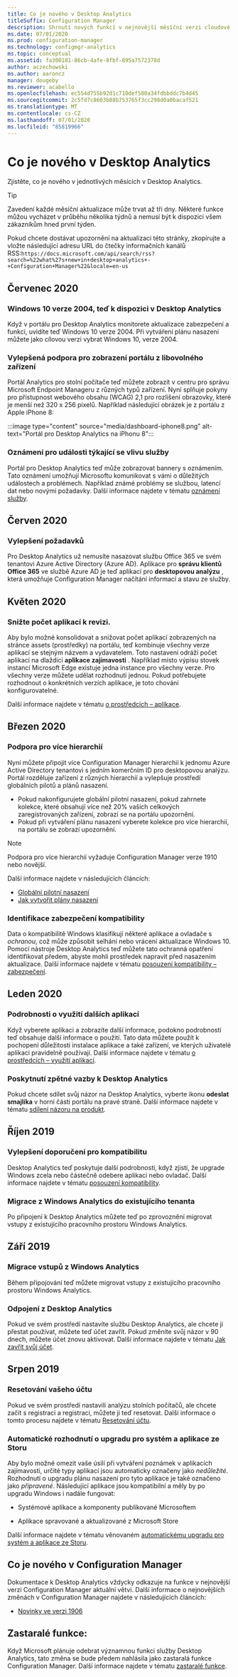 ```yaml
---
title: Co je nového v Desktop Analytics
titleSuffix: Configuration Manager
description: Shrnutí nových funkcí v nejnovější měsíční verzi cloudové služby Desktop Analytics.
ms.date: 07/01/2020
ms.prod: configuration-manager
ms.technology: configmgr-analytics
ms.topic: conceptual
ms.assetid: fa300181-86cb-4afe-8fbf-895a7572378d
author: aczechowski
ms.author: aaroncz
manager: dougeby
ms.reviewer: acabello
ms.openlocfilehash: ec554d755b92d1c710def580a34fdbbddc7b4d45
ms.sourcegitcommit: 2c5fd7c8603b88b753765f3cc298d0a0bacaf521
ms.translationtype: MT
ms.contentlocale: cs-CZ
ms.lasthandoff: 07/01/2020
ms.locfileid: "85819966"
---
```

# <a name="whats-new-in-desktop-analytics"></a>Co je nového v Desktop Analytics

Zjistěte, co je nového v jednotlivých měsících v Desktop Analytics.

> [!TIP]
> Zavedení každé měsíční aktualizace může trvat až tři dny. Některé funkce můžou vycházet v průběhu několika týdnů a nemusí být k dispozici všem zákazníkům hned první týden.

Pokud chcete dostávat upozornění na aktualizaci této stránky, zkopírujte a vložte následující adresu URL do čtečky informačních kanálů RSS:`https://docs.microsoft.com/api/search/rss?search=%22what%27s+new+in+desktop+analytics+-+Configuration+Manager%22&locale=en-us`
<!-- a locale is required for the RSS search string -->

## <a name="july-2020"></a>Červenec 2020

### <a name="windows-10-version-2004-now-available-in-desktop-analytics"></a>Windows 10 verze 2004, teď k dispozici v Desktop Analytics

<!-- 7370207 -->

Když v portálu pro Desktop Analytics monitorete aktualizace zabezpečení a funkcí, uvidíte teď Windows 10 verze 2004. Při vytváření plánu nasazení můžete jako cílovou verzi vybrat Windows 10, verze 2004.

### <a name="improved-support-for-viewing-the-portal-from-any-device"></a>Vylepšená podpora pro zobrazení portálu z libovolného zařízení

<!-- 6270240 -->

Portál Analytics pro stolní počítače teď můžete zobrazit v centru pro správu Microsoft Endpoint Manageru z různých typů zařízení. Nyní splňuje pokyny pro přístupnost webového obsahu (WCAG) 2,1 pro rozlišení obrazovky, které je menší než 320 x 256 pixelů. Například následující obrázek je z portálu z Apple iPhone 8:

:::image type="content" source="media/dashboard-iphone8.png" alt-text="Portál pro Desktop Analytics na iPhonu 8":::

### <a name="notifications-for-service-impacting-events"></a>Oznámení pro události týkající se vlivu služby

<!-- 4982509 -->

Portál pro Desktop Analytics teď může zobrazovat bannery s oznámením. Tato oznámení umožňují Microsoftu komunikovat s vámi o důležitých událostech a problémech. Například známé problémy se službou, latencí dat nebo novými požadavky. Další informace najdete v tématu [oznámení služby](troubleshooting.md#service-notifications).

## <a name="june-2020"></a>Červen 2020

### <a name="improvement-to-prerequisites"></a>Vylepšení požadavků

Pro Desktop Analytics už nemusíte nasazovat službu Office 365 ve svém tenantovi Azure Active Directory (Azure AD). Aplikace pro **správu klientů Office 365** ve službě Azure AD je teď aplikací pro **desktopovou analýzu** , která umožňuje Configuration Manager načítání informací a stavu ze služby.

## <a name="may-2020"></a>Květen 2020

### <a name="reduce-the-number-of-apps-for-review"></a>Snižte počet aplikací k revizi.

<!-- 5542186 -->

Aby bylo možné konsolidovat a snižovat počet aplikací zobrazených na stránce assets (prostředky) na portálu, teď kombinuje všechny verze aplikací se stejným názvem a vydavatelem. Toto nastavení odráží počet aplikací na dlaždici **aplikace zajímavosti** . Například místo výpisu stovek instancí Microsoft Edge existuje jedna instance pro všechny verze. Pro všechny verze můžete udělat rozhodnutí jednou. Pokud potřebujete rozhodnout o konkrétních verzích aplikace, je toto chování konfigurovatelné.

Další informace najdete v tématu [o prostředcích – aplikace](about-assets.md#apps).

## <a name="march-2020"></a>Březen 2020

### <a name="support-for-multiple-hierarchies"></a>Podpora pro více hierarchií

<!-- 4814075, 6079184 -->

Nyní můžete připojit více Configuration Manager hierarchií k jednomu Azure Active Directory tenantovi s jedním komerčním ID pro desktopovou analýzu. Portál rozděluje zařízení z různých hierarchií a vylepšuje prostředí globálních pilotů a plánů nasazení.

- Pokud nakonfigurujete globální pilotní nasazení, pokud zahrnete kolekce, které obsahují více než 20% vašich celkových zaregistrovaných zařízení, zobrazí se na portálu upozornění.
- Pokud při vytváření plánu nasazení vyberete kolekce pro více hierarchií, na portálu se zobrazí upozornění.

> [!NOTE]
> Podpora pro více hierarchií vyžaduje Configuration Manager verze 1910 nebo novější.

Další informace najdete v následujících článcích:

- [Globální pilotní nasazení](deploy-pilot.md#bkmk_GlobalPilot)
- [Jak vytvořit plány nasazení](create-deployment-plans.md)

### <a name="identify-compatibility-safeguards"></a>Identifikace zabezpečení kompatibility

<!-- 5746559 -->

Data o kompatibilitě Windows klasifikují některé aplikace a ovladače s *ochranou*, což může způsobit selhání nebo vrácení aktualizace Windows 10. Pomocí nástroje Desktop Analytics teď můžete tato ochranná opatření identifikovat předem, abyste mohli prostředek napravit před nasazením aktualizace. Další informace najdete v tématu [posouzení kompatibility – zabezpečení](compat-assessment.md#safeguards).

## <a name="january-2020"></a>Leden 2020

### <a name="additional-app-usage-detail"></a>Podrobnosti o využití dalších aplikací

<!-- 5533890 -->

Když vyberete aplikaci a zobrazíte další informace, podokno podrobností teď obsahuje další informace o použití. Tato data můžete použít k pochopení důležitosti instalace aplikace a také zařízení, ve kterých uživatelé aplikaci pravidelně používají. Další informace najdete v tématu [o prostředcích – využití aplikací](about-assets.md#usage).

### <a name="provide-feedback-on-desktop-analytics"></a>Poskytnutí zpětné vazby k Desktop Analytics

<!-- 5451636 -->

Pokud chcete sdílet svůj názor na Desktop Analytics, vyberte ikonu **odeslat smajlíka** v horní části portálu na pravé straně. Další informace najdete v tématu [sdílení názoru na produkt](get-support.md#bkmk_feedback).

## <a name="october-2019"></a>Říjen 2019

### <a name="improvements-to-compatibility-recommendations"></a>Vylepšení doporučení pro kompatibilitu

<!-- 3594545 -->

Desktop Analytics teď poskytuje další podrobnosti, když zjistí, že upgrade Windows zcela nebo částečně odebere aplikaci nebo ovladač. Další informace najdete v tématu [posouzení kompatibility](compat-assessment.md#asset-is-removed-during-upgrade).

### <a name="migrate-from-windows-analytics-to-existing-tenant"></a>Migrace z Windows Analytics do existujícího tenanta

<!-- 5202803 -->

Po připojení k Desktop Analytics můžete teď po zprovoznění migrovat vstupy z existujícího pracovního prostoru Windows Analytics.

## <a name="september-2019"></a>Září 2019

### <a name="migrate-inputs-from-windows-analytics"></a>Migrace vstupů z Windows Analytics

<!-- 4252663 -->

Během připojování teď můžete migrovat vstupy z existujícího pracovního prostoru Windows Analytics.

### <a name="offboard-from-desktop-analytics"></a>Odpojení z Desktop Analytics

<!-- 4972396 -->

Pokud ve svém prostředí nastavíte službu Desktop Analytics, ale chcete ji přestat používat, můžete teď účet zavřít. Pokud změníte svůj názor v 90 dnech, můžete účet znovu aktivovat. Další informace najdete v tématu [Jak zavřít svůj účet](account-close.md).

## <a name="august-2019"></a>Srpen 2019

### <a name="reset-your-account"></a>Resetování vašeho účtu

<!-- 3733897 -->

Pokud ve svém prostředí nastavili analýzu stolních počítačů, ale chcete začít s registrací a registraci, můžete ji teď resetovat. Další informace o tomto procesu najdete v tématu [Resetování účtu](account-reset.md).

### <a name="automatic-upgrade-decision-of-system-and-store-apps"></a>Automatické rozhodnutí o upgradu pro systém a aplikace ze Storu

<!-- 3587232 -->

Aby bylo možné omezit vaše úsilí při vytváření poznámek v aplikacích zajímavosti, určité typy aplikací jsou automaticky označeny jako *nedůležité*. Rozhodnutí o upgradu plánu nasazení pro tyto aplikace je také označeno jako *připravené*. Následující aplikace jsou kompatibilní a měly by po upgradu Windows i nadále fungovat:

- Systémové aplikace a komponenty publikované Microsoftem

- Aplikace spravované a aktualizované z Microsoft Store

Další informace najdete v tématu věnovaném [automatickému upgradu pro systém a aplikace ze Storu](about-assets.md#bkmk_plan-autoapp).

## <a name="whats-new-in-configuration-manager"></a>Co je nového v Configuration Manager

Dokumentace k Desktop Analytics vždycky odkazuje na funkce v nejnovější verzi Configuration Manager aktuální větvi. Další informace o nejnovějších změnách v Configuration Manager najdete v následujících článcích:

<!-- - [What's new in version 1910](../core/plan-design/changes/whats-new-in-version-1910.md#bkmk_da) -->

- [Novinky ve verzi 1906](../core/plan-design/changes/whats-new-in-version-1906.md#bkmk_da)

## <a name="deprecated-features"></a>Zastaralé funkce:

Když Microsoft plánuje odebrat významnou funkci služby Desktop Analytics, tato změna se bude předem nahlásila jako zastaralá funkce Configuration Manager. Další informace najdete v tématu [zastaralé funkce](../core/plan-design/changes/deprecated/removed-and-deprecated-cmfeatures.md#deprecated-features).
